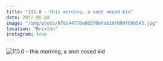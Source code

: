 ```yaml
---
title: "115.0 - this morning, a snot nosed kid"
date: 2017-05-08
image: "/img/photo/970d44770e08576bfab10f889f69b543.jpg"
location: "Brixton"
instagram: true
---
```


![115.0 - this morning, a snot nosed kid](/img/photo/970d44770e08576bfab10f889f69b543.jpg)
